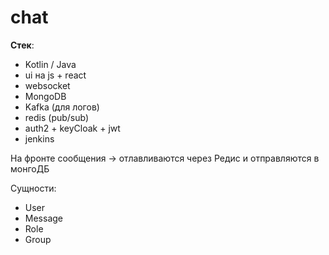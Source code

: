 # chat
<b>Стек</b>:
 - Kotlin / Java
 - ui на js + react
 - websocket
 - MongoDB
 - Kafka (для логов)
 - redis (pub/sub)
 - auth2 + keyCloak + jwt
 - jenkins

На фронте сообщения -> отлавливаются через Редис и отправляются в монгоДБ

Сущности:
 - User
 - Message
 - Role
 - Group
